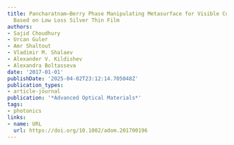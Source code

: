 ```yaml
---
title: Pancharatnam–Berry Phase Manipulating Metasurface for Visible Color Hologram
  Based on Low Loss Silver Thin Film
authors:
- Sajid Choudhury
- Urcan Guler
- Amr Shaltout
- Vladimir M. Shalaev
- Alexander V. Kildishev
- Alexandra Boltasseva
date: '2017-01-01'
publishDate: '2025-04-02T23:12:14.705048Z'
publication_types:
- article-journal
publication: '*Advanced Optical Materials*'
tags:
- photonics
links:
- name: URL
  url: https://doi.org/10.1002/adom.201700196
---
```


